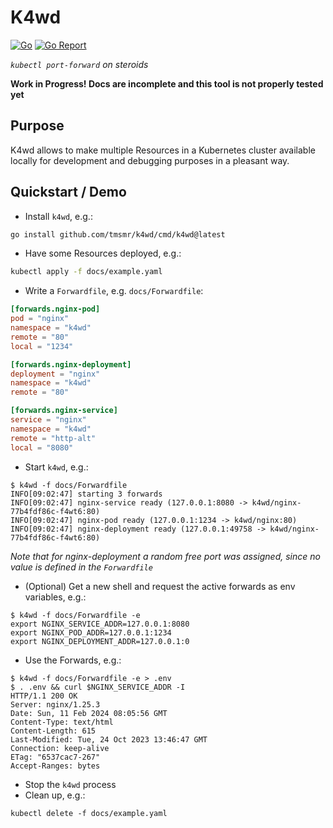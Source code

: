 # K4wd
[![Go](https://github.com/tmsmr/k4wd/actions/workflows/push.yml/badge.svg)](https://github.com/tmsmr/k4wd/actions/workflows/push.yml)
[![Go Report](https://goreportcard.com/badge/github.com/tmsmr/k4wd)](https://goreportcard.com/report/github.com/tmsmr/k4wd)

*`kubectl port-forward` on steroids*

**Work in Progress! Docs are incomplete and this tool is not properly tested yet**

## Purpose
K4wd allows to make multiple Resources in a Kubernetes cluster available locally for development and debugging purposes in a pleasant way.

## Quickstart / Demo
- Install `k4wd`, e.g.:
```bash
go install github.com/tmsmr/k4wd/cmd/k4wd@latest
```
- Have some Resources deployed, e.g.:
```bash
kubectl apply -f docs/example.yaml
```
- Write a `Forwardfile`, e.g. `docs/Forwardfile`:
```toml
[forwards.nginx-pod]
pod = "nginx"
namespace = "k4wd"
remote = "80"
local = "1234"

[forwards.nginx-deployment]
deployment = "nginx"
namespace = "k4wd"
remote = "80"

[forwards.nginx-service]
service = "nginx"
namespace = "k4wd"
remote = "http-alt"
local = "8080"

```
- Start `k4wd`, e.g.:
```
$ k4wd -f docs/Forwardfile 
INFO[09:02:47] starting 3 forwards
INFO[09:02:47] nginx-service ready (127.0.0.1:8080 -> k4wd/nginx-77b4fdf86c-f4wt6:80) 
INFO[09:02:47] nginx-pod ready (127.0.0.1:1234 -> k4wd/nginx:80) 
INFO[09:02:47] nginx-deployment ready (127.0.0.1:49758 -> k4wd/nginx-77b4fdf86c-f4wt6:80)
```
*Note that for nginx-deployment a random free port was assigned, since no value is defined in the `Forwardfile`*
- (Optional) Get a new shell and request the active forwards as env variables, e.g.:
```
$ k4wd -f docs/Forwardfile -e
export NGINX_SERVICE_ADDR=127.0.0.1:8080
export NGINX_POD_ADDR=127.0.0.1:1234
export NGINX_DEPLOYMENT_ADDR=127.0.0.1:0
```
- Use the Forwards, e.g.:
```
$ k4wd -f docs/Forwardfile -e > .env
$ . .env && curl $NGINX_SERVICE_ADDR -I
HTTP/1.1 200 OK
Server: nginx/1.25.3
Date: Sun, 11 Feb 2024 08:05:56 GMT
Content-Type: text/html
Content-Length: 615
Last-Modified: Tue, 24 Oct 2023 13:46:47 GMT
Connection: keep-alive
ETag: "6537cac7-267"
Accept-Ranges: bytes
```
- Stop the `k4wd` process
- Clean up, e.g.:
```
kubectl delete -f docs/example.yaml
```
